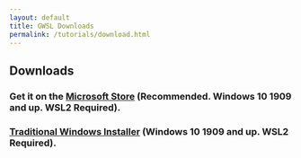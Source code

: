 ```yaml
---
layout: default
title: GWSL Downloads
permalink: /tutorials/download.html
---
```


## Downloads

### Get it on the [Microsoft Store](https://www.microsoft.com/store/productId/9NL6KD1H33V3) (Recommended. Windows 10 1909 and up. WSL2 Required).


### [Traditional Windows Installer](https://github.com/Opticos/GWSL-Source/releases/) (Windows 10 1909 and up. WSL2 Required).

